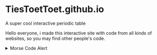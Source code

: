 # TiesToetToet.github.io
A super cool interactive periodic table

Hello everyone, i made this interactive site with code from all kinds of websites, so you may find other people's code.

<details>
  <summary>Morse Code Alert</summary>

.... . .-.. .-.. --- --..-- / .. .----. -- / - .. . ...

.... --- .-- / .- .-. . / -.-- --- ..- ..--..

..- .-- ..- / .. ... / -.-. ..- - . / .-... / --- .-- --- / .. ... / .- -. --. .-. -.--

--.- .-- --.- / .. ... / .-- --- .-. .-. .. . -.. / .-... / - .-- - / .. ... / -.. . .- -..

.. ..-. / -.-- --- ..- / ..- ... . -.. / .- / - .-. .- -. ... .-.. .- - --- .-. / .--. .-.. . .- ... . / ... .... ..- - / ..- .--.

.. / -- . .- -. / .--- ..- ... - / .-.. . .- .-. -. / -- --- .-. ... . / -.-. --- -.. . / --..--/ .. - / .. ... / -. --- - / - .... .- - / .... .- .-. -..

.. / -.. .. -.. / - .... .. ... / -... . -.-. .- ... . / .. / -.-. --- ..- .-.. -.. / ---... -.--.-
  
</details>
